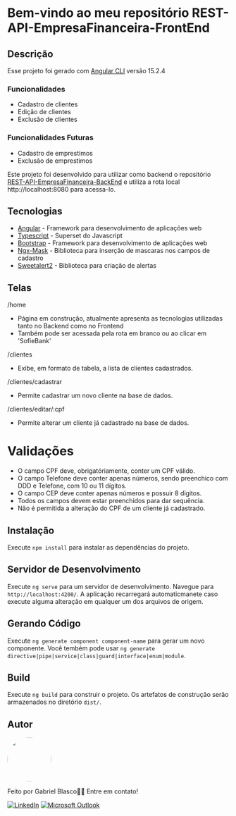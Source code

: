 
# Bem-vindo ao meu repositório REST-API-EmpresaFinanceira-FrontEnd

## Descrição

Esse projeto foi gerado com [Angular CLI](https://github.com/angular/angular-cli) versão 15.2.4

### Funcionalidades

- Cadastro de clientes
- Edição de clientes
- Exclusão de clientes

### Funcionalidades Futuras

- Cadastro de emprestimos
- Exclusão de emprestimos

Este projeto foi desenvolvido para utilizar como backend o repositório [REST-API-EmpresaFinanceira-BackEnd](https://github.com/joaorafaelleite/REST-API-EmpresaFinanceira-BackEnd) e utiliza a rota local http://localhost:8080 para acessa-lo.

## Tecnologias

- [Angular](https://angular.io/) - Framework para desenvolvimento de aplicações web
- [Typescript](https://www.typescriptlang.org/) - Superset do Javascript
- [Bootstrap](https://getbootstrap.com/) - Framework para desenvolvimento de aplicações web
- [Ngx-Mask](https://www.npmjs.com/package/ngx-mask) - Biblioteca para inserção de mascaras nos campos de cadastro
- [Sweetalert2](https://sweetalert2.github.io/) - Biblioteca para criação de alertas

## Telas

/home
- Página em construção, atualmente apresenta as tecnologias utilizadas tanto no Backend como no Frontend
- Também pode ser acessada pela rota em branco ou ao clicar em 'SofieBank'

/clientes
- Exibe, em formato de tabela, a lista de clientes cadastrados.

/clientes/cadastrar
- Permite cadastrar um novo cliente na base de dados.

/clientes/editar/:cpf
- Permite alterar um cliente já cadastrado na base de dados.

# Validações 

- O campo CPF deve, obrigatóriamente, conter um CPF válido.
- O campo Telefone deve conter apenas números, sendo preenchico com DDD e Telefone, com 10 ou 11 dígitos.
- O campo CEP deve conter apenas números e possuir 8 dígitos.
- Todos os campos devem estar preenchidos para dar sequência.
- Não é permitida a alteração do CPF de um cliente já cadastrado.

## Instalação

Execute `npm install` para instalar as dependências do projeto.

## Servidor de Desenvolvimento

Execute `ng serve` para um servidor de desenvolvimento. Navegue para `http://localhost:4200/`. A aplicação recarregará automaticmanete caso execute alguma alteração em qualquer um dos arquivos de origem.

## Gerando Código

Execute `ng generate component component-name` para gerar um novo componente. Você tembém pode usar `ng generate directive|pipe|service|class|guard|interface|enum|module`.

## Build

Execute `ng build` para construir o projeto. Os artefatos de construção serão armazenados no diretório `dist/`.

## Autor

<img style="border-radius: 50%;" src="https://avatars.githubusercontent.com/u/112492208?s=400&u=d9c75b76dd2b8ebed82d5b37ac031c6da8600948&v=4" width="100px;" alt=""/>

Feito por Gabriel Blasco👋🏽 Entre em contato!

[![LinkedIn](https://img.shields.io/badge/LinkedIn-0077B5?style=for-the-badge&logo=linkedin&logoColor=white)](https://www.linkedin.com/in/gabriel-blasco/)
[![Microsoft Outlook](https://img.shields.io/badge/Microsoft_Outlook-0078D4?style=for-the-badge&logo=microsoft-outlook&logoColor=whitem)](mailto:joaorafael.leite@hotmail.com)

